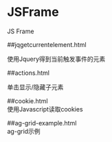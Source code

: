 # JSFrame
JS Frame 

##jqgetcurrentelement.html  

使用Jquery得到当前触发事件的元素  

##actions.html  

单击显示/隐藏子元素

##cookie.html   
使用Javascript读取cookies

##ag-grid-example.html   
ag-grid示例
